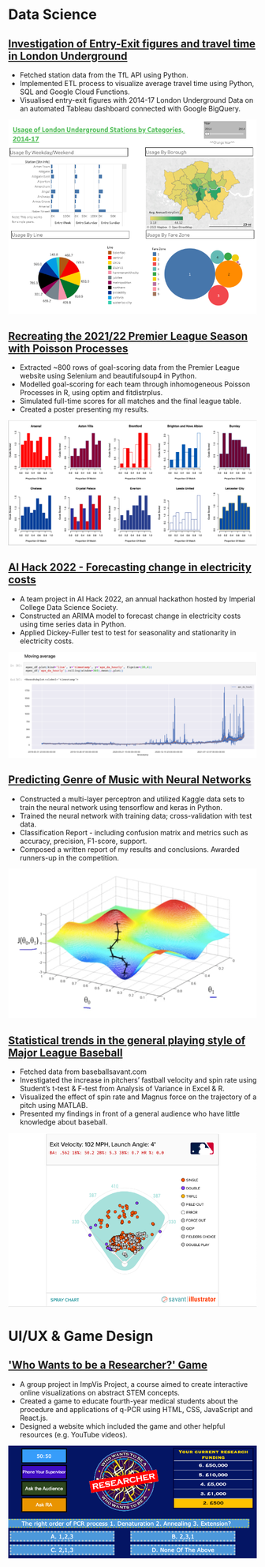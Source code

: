 # Data Science

## [Investigation of Entry-Exit figures and travel time in London Underground](https://github.com/jwu29/TubeVisual)

* Fetched station data from the TfL API using Python.
* Implemented ETL process to visualize average travel time using Python, SQL and Google Cloud Functions.
* Visualised entry-exit figures with 2014-17 London Underground Data on an automated Tableau dashboard connected with Google BigQuery.

![](/portfolio_images/etl.png)


## [Recreating the 2021/22 Premier League Season with Poisson Processes](https://github.com/jwu29/21-22PLSimulation)

* Extracted ~800 rows of goal-scoring data from the Premier League website using Selenium and beautifulsoup4 in Python.
* Modelled goal-scoring for each team through inhomogeneous Poisson Processes in R, using optim and fitdistrplus.
* Simulated full-time scores for all matches and the final league table.
* Created a poster presenting my results.

![](/portfolio_images/poissonprocess.png)


## [AI Hack 2022 - Forecasting change in electricity costs](https://github.com/jwu29/AIHack2022-Group1)

* A team project in AI Hack 2022, an annual hackathon hosted by Imperial College Data Science Society.
* Constructed an ARIMA model to forecast change in electricity costs using time series data in Python.
* Applied Dickey-Fuller test to test for seasonality and stationarity in electricity costs.

![](/portfolio_images/aihack.png)


## [Predicting Genre of Music with Neural Networks](https://github.com/jwu29/music-genre-predictor)

* Constructed a multi-layer perceptron and utilized Kaggle data sets to train the neural network using tensorflow and keras in Python.
* Trained the neural network with training data; cross-validation with test data.
* Classification Report - including confusion matrix and metrics such as accuracy, precision, F1-score, support.
* Composed a written report of my results and conclusions. Awarded runners-up in the competition.

![](/portfolio_images/databrawl.png)


## [Statistical trends in the general playing style of Major League Baseball](https://docs.google.com/document/d/1togUvvKaK-zmpXBeoSVa4yxoX7fL2fUNDo8rWkH2E2c/edit?usp=sharing)

* Fetched data from baseballsavant.com
* Investigated the increase in pitchers’ fastball velocity and spin rate using Student’s t-test & F-test from Analysis of Variance in Excel & R.
* Visualized the effect of spin rate and Magnus force on the trajectory of a pitch using MATLAB.
* Presented my findings in front of a general audience who have little knowledge about baseball.

![](/portfolio_images/mlb.png)


# UI/UX & Game Design

## ['Who Wants to be a Researcher?' Game](https://jwu29.github.io/ImpVisGroup1project-main/Group1main1-2.html)

*	A group project in ImpVis Project, a course aimed to create interactive online visualizations on abstract STEM concepts.
*	Created a game to educate fourth-year medical students about the procedure and applications of q-PCR using HTML, CSS, JavaScript and React.js.
*	Designed a website which included the game and other helpful resources (e.g. YouTube videos).

![](/portfolio_images/impvis.png)








